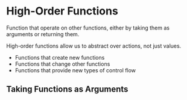 # High-Order Functions

Function that operate on other functions, either by taking them as arguments or returning them.

High-order functions allow us to abstract over actions, not just values.

- Functions that create new functions
- Functions that change other functions
- Functions that provide new types of control flow

## Taking Functions as Arguments